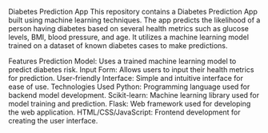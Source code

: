 Diabetes Prediction App
This repository contains a Diabetes Prediction App built using machine learning techniques. The app predicts the likelihood of a person having diabetes based on several health metrics such as glucose levels, BMI, blood pressure, and age. It utilizes a machine learning model trained on a dataset of known diabetes cases to make predictions.

Features
Prediction Model: Uses a trained machine learning model to predict diabetes risk.
Input Form: Allows users to input their health metrics for prediction.
User-friendly Interface: Simple and intuitive interface for ease of use.
Technologies Used
Python: Programming language used for backend model development.
Scikit-learn: Machine learning library used for model training and prediction.
Flask: Web framework used for developing the web application.
HTML/CSS/JavaScript: Frontend development for creating the user interface.
